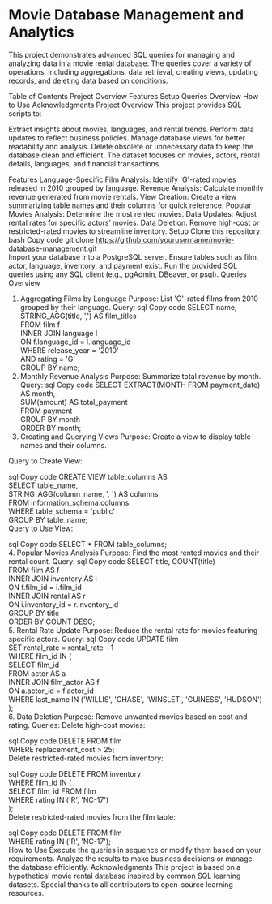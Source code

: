 # Movie Database Management and Analytics

This project demonstrates advanced SQL queries for managing and analyzing data in a movie rental database. The queries cover a variety of operations, including aggregations, data retrieval, creating views, updating records, and deleting data based on conditions.

Table of Contents
Project Overview
Features
Setup
Queries Overview
How to Use
Acknowledgments
Project Overview
This project provides SQL scripts to:

Extract insights about movies, languages, and rental trends.
Perform data updates to reflect business policies.
Manage database views for better readability and analysis.
Delete obsolete or unnecessary data to keep the database clean and efficient.
The dataset focuses on movies, actors, rental details, languages, and financial transactions.

Features
Language-Specific Film Analysis: Identify 'G'-rated movies released in 2010 grouped by language.
Revenue Analysis: Calculate monthly revenue generated from movie rentals.
View Creation: Create a view summarizing table names and their columns for quick reference.
Popular Movies Analysis: Determine the most rented movies.
Data Updates: Adjust rental rates for specific actors’ movies.
Data Deletion: Remove high-cost or restricted-rated movies to streamline inventory.
Setup
Clone this repository:
bash
Copy code
git clone https://github.com/yourusername/movie-database-management.git  
Import your database into a PostgreSQL server. Ensure tables such as film, actor, language, inventory, and payment exist.
Run the provided SQL queries using any SQL client (e.g., pgAdmin, DBeaver, or psql).
Queries Overview
1. Aggregating Films by Language
Purpose: List 'G'-rated films from 2010 grouped by their language.
Query:
sql
Copy code
SELECT name,  
       STRING_AGG(title, ',') AS film_titles  
FROM film f  
INNER JOIN language l  
ON f.language_id = l.language_id  
WHERE release_year = '2010'  
AND rating = 'G'  
GROUP BY name;  
2. Monthly Revenue Analysis
Purpose: Summarize total revenue by month.
Query:
sql
Copy code
SELECT EXTRACT(MONTH FROM payment_date) AS month,  
       SUM(amount) AS total_payment  
FROM payment  
GROUP BY month  
ORDER BY month;  
3. Creating and Querying Views
Purpose: Create a view to display table names and their columns.

Query to Create View:

sql
Copy code
CREATE VIEW table_columns AS  
SELECT table_name,  
       STRING_AGG(column_name, ', ') AS columns  
FROM information_schema.columns  
WHERE table_schema = 'public'  
GROUP BY table_name;  
Query to Use View:

sql
Copy code
SELECT * FROM table_columns;  
4. Popular Movies Analysis
Purpose: Find the most rented movies and their rental count.
Query:
sql
Copy code
SELECT title, COUNT(title)  
FROM film AS f  
INNER JOIN inventory AS i  
ON f.film_id = i.film_id  
INNER JOIN rental AS r  
ON i.inventory_id = r.inventory_id  
GROUP BY title  
ORDER BY COUNT DESC;  
5. Rental Rate Update
Purpose: Reduce the rental rate for movies featuring specific actors.
Query:
sql
Copy code
UPDATE film  
SET rental_rate = rental_rate - 1  
WHERE film_id IN (  
    SELECT film_id  
    FROM actor AS a  
    INNER JOIN film_actor AS f  
    ON a.actor_id = f.actor_id  
    WHERE last_name IN ('WILLIS', 'CHASE', 'WINSLET', 'GUINESS', 'HUDSON')  
);  
6. Data Deletion
Purpose: Remove unwanted movies based on cost and rating.
Queries:
Delete high-cost movies:

sql
Copy code
DELETE FROM film  
WHERE replacement_cost > 25;  
Delete restricted-rated movies from inventory:

sql
Copy code
DELETE FROM inventory  
WHERE film_id IN (  
    SELECT film_id FROM film  
    WHERE rating IN ('R', 'NC-17')  
);  
Delete restricted-rated movies from the film table:

sql
Copy code
DELETE FROM film  
WHERE rating IN ('R', 'NC-17');  
How to Use
Execute the queries in sequence or modify them based on your requirements.
Analyze the results to make business decisions or manage the database efficiently.
Acknowledgments
This project is based on a hypothetical movie rental database inspired by common SQL learning datasets. Special thanks to all contributors to open-source learning resources.
